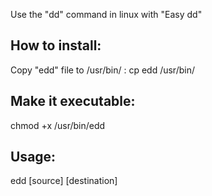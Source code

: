 Use the "dd" command in linux with "Easy dd"

How to install:
--------------
Copy "edd" file to /usr/bin/ :
cp edd /usr/bin/

Make it executable:
------------------
chmod +x /usr/bin/edd

Usage:
-----
edd [source] [destination]
